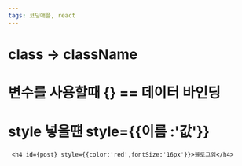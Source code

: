 ```yaml
---
tags: 코딩애플, react
---
```

# class -> className

# 변수를 사용할때 {} == 데이터 바인딩

# style 넣을떈 style={{이름 :'값'}}

``` 
 <h4 id={post} style={{color:'red',fontSize:'16px'}}>블로그임</h4>
```